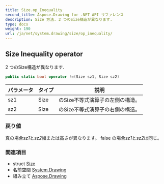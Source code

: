 ```yaml
---
title: Size.op_Inequality
second_title: Aspose.Drawing for .NET API リファレンス
description: Size 方法. 2 つのSize構造が異なります.
type: docs
weight: 190
url: /ja/net/system.drawing/size/op_inequality/
---
```

## Size Inequality operator

2 つのSize構造が異なります.

```csharp
public static bool operator !=(Size sz1, Size sz2)
```

| パラメータ | タイプ | 説明 |
| --- | --- | --- |
| sz1 | Size | のSize不等式演算子の左側の構造。 |
| sz2 | Size | のSize不等式演算子の右側の構造。 |

### 戻り値

真の場合*sz1*と*sz2*幅または高さが異なります。 false の場合*sz1*と*sz2*は同じ。

### 関連項目

* struct [Size](../)
* 名前空間 [System.Drawing](../../size/)
* 組み立て [Aspose.Drawing](../../../)



